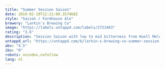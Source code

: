 ```yaml
---
title: "Summer Session Saison"
date: 2019-02-10T12:21:09.357468Z
style: "Saison / Farmhouse Ale"
brewery: "Larkin's Brewing Co"
image: "https://labels.untappd.com/labels/2721463"
rating: "3.6"
description: "Session Saison with low to mid bitterness from Huell Melon and Mandarina Bavaria which give an overt fruitiness with notes of orange zest, cantaloupe melon, and strawberry.. and all this one a super dry malt base. A session beer."
untappd_url: "https://untappd.com/b/larkin-s-brewing-co-summer-session-saison/2721463"
abv: "4.5"
ibu: "0"
robots: noindex,nofollow
lang: nl
---
```


